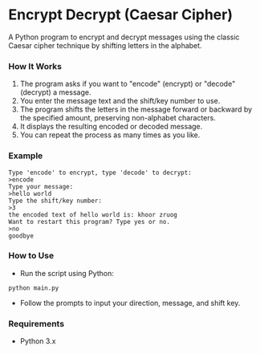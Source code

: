 # Encrypt Decrypt (Caesar Cipher)

A Python program to encrypt and decrypt messages using the classic Caesar cipher technique by shifting letters in the alphabet.

### How It Works  
1. The program asks if you want to "encode" (encrypt) or "decode" (decrypt) a message.  
2. You enter the message text and the shift/key number to use.  
3. The program shifts the letters in the message forward or backward by the specified amount, preserving non-alphabet characters.  
4. It displays the resulting encoded or decoded message.  
5. You can repeat the process as many times as you like.

### Example  
```
Type 'encode' to encrypt, type 'decode' to decrypt:  
>encode  
Type your message:  
>hello world  
Type the shift/key number:  
>3  
the encoded text of hello world is: khoor zruog  
Want to restart this program? Type yes or no.  
>no  
goodbye  
```

### How to Use  
- Run the script using Python:  
```
python main.py
```
- Follow the prompts to input your direction, message, and shift key.

### Requirements  
- Python 3.x  

